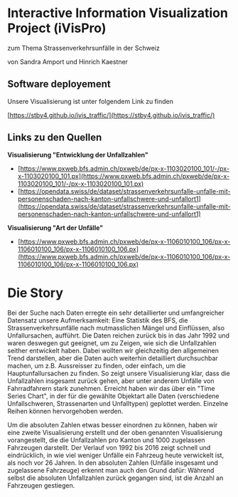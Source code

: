 # Interactive Information Visualization Project (iVisPro)
zum Thema Strassenverkehrsunfälle in der Schweiz

von Sandra Amport und Hinrich Kaestner

## Software deployement
Unsere Visualisierung ist unter folgendem Link zu finden

[https://stby4.github.io/ivis_traffic/](https://stby4.github.io/ivis_traffic/)

## Links zu den Quellen

__Visualisierung "Entwicklung der Unfallzahlen"__
- [https://www.pxweb.bfs.admin.ch/pxweb/de/px-x-1103020100_101/-/px-x-1103020100_101.px](https://www.pxweb.bfs.admin.ch/pxweb/de/px-x-1103020100_101/-/px-x-1103020100_101.px)
- [https://opendata.swiss/de/dataset/strassenverkehrsunfalle-unfalle-mit-personenschaden-nach-kanton-unfallschwere-und-unfallort1](https://opendata.swiss/de/dataset/strassenverkehrsunfalle-unfalle-mit-personenschaden-nach-kanton-unfallschwere-und-unfallort1)

__Visualisierung "Art der Unfälle"__
- [https://www.pxweb.bfs.admin.ch/pxweb/de/px-x-1106010100_106/px-x-1106010100_106/px-x-1106010100_106.px](https://www.pxweb.bfs.admin.ch/pxweb/de/px-x-1106010100_106/px-x-1106010100_106/px-x-1106010100_106.px)

# Die Story
Bei der Suche nach Daten erregte ein sehr detaillierter und umfangreicher Datensatz unsere Aufmerksamkeit: Eine Statistik des BFS, die Strassenverkehrsunfälle nach mutmasslichen Mängel und Einflüssen, also Unfallursachen, aufführt.
Die Daten reichen zurück bis in das Jahr 1992 und waren deswegen gut geeignet, um zu Zeigen, wie sich die Unfallzahlen seither entwickelt haben. Dabei wollten wir gleichzeitig den allgemeinen Trend darstellen, aber die Daten auch weiterhin detailliert durchsuchbar machen, um z.B. Aussreisser zu finden, oder einfach, um die Hauptunfallursachen zu finden. So zeigt unsere Visualisierung klar, dass die Unfallzahlen insgesamt zurück gehen, aber unter anderem Unfälle von Fahrradfahrern stark zunehmen. Erreicht haben wir das über ein "Time Series Chart", in der für die gewählte Objektart alle Daten (verschiedene Unfallschweren, Strassenarten und Unfalltypen) geplottet werden. Einzelne Reihen können hervorgehoben werden.

Um die absoluten Zahlen etwas besser einordnen zu können, haben wir eine zweite Visualisierung erstellt und der oben genannten Visualisierung vorangestellt, die die Unfallzahlen pro Kanton und 1000 zugelassen Fahrzeugen darstellt. Der Verlauf von 1992 bis 2016 zeigt schnell und eindrücklich, in wie viel weniger Unfälle ein Fahrzeug heute verwickelt ist, als noch vor 26 Jahren. In den absoluten Zahlen (Unfälle insgesamt und zugelassene Fahrzeuge) erkennt man auch den Grund dafür: Während selbst die absoluten Unfallzahlen zurück gegangen sind, ist die Anzahl an Fahrzeugen gestiegen.